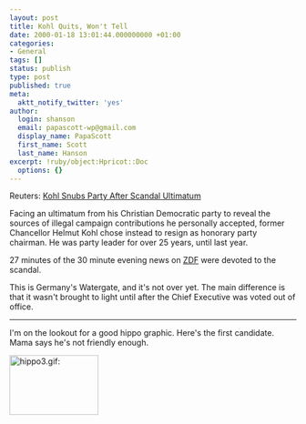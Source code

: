 ```yaml
---
layout: post
title: Kohl Quits, Won't Tell
date: 2000-01-18 13:01:44.000000000 +01:00
categories:
- General
tags: []
status: publish
type: post
published: true
meta:
  aktt_notify_twitter: 'yes'
author:
  login: shanson
  email: papascott-wp@gmail.com
  display_name: PapaScott
  first_name: Scott
  last_name: Hanson
excerpt: !ruby/object:Hpricot::Doc
  options: {}
---
```

<p>Reuters: <a href="http://dailynews.yahoo.com/h/nm/20000118/ts/germany_opposition_4.html">Kohl Snubs Party After Scandal Ultimatum</a></p>
<p>Facing an ultimatum from his Christian Democratic party to reveal the sources of illegal campaign contributions he personally accepted, former Chancellor Helmut Kohl chose instead to resign as honorary party chairman. He was party leader for over 25 years, until last year.</p>
<p>27 minutes of the 30 minute evening news on <a href="http://www.zdf.msnbc.de">ZDF</a> were devoted to the scandal.</p>
<p>This is Germany's Watergate, and it's not over yet. The main difference is that it wasn't brought to light until after the Chief Executive was voted out of office.</p>
<hr />
I'm on the lookout for a good hippo graphic. Here's the first candidate. Mama says he's not friendly enough.</p>
<p><img src="https://www.papascott.de/wordpress/wp-content/uploads/2000/01/hippo3.gif" height="105" width="156" border="0" alt="hippo3.gif: " /></p>
